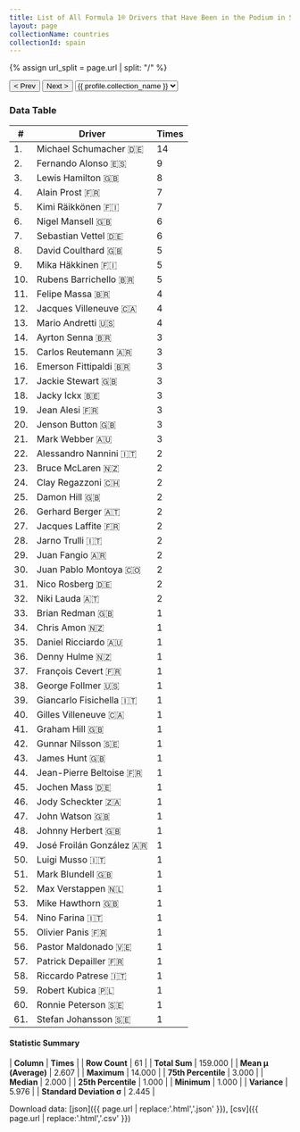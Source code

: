 ```yaml
---
title: List of All Formula 1® Drivers that Have Been in the Podium in Spain by Number of Times
layout: page
collectionName: countries
collectionId: spain
---
```


{% assign url_split = page.url | split: "/" %}
<div id="collection-navigation">
<button onclick="selector.options[selector.selectedIndex-1].value && (window.location = selector.options[selector.selectedIndex-1].value);">&lt; Prev</button>
<button onclick="selector.options[selector.selectedIndex+1].value && (window.location = selector.options[selector.selectedIndex+1].value);">Next &gt;</button>
<select id="selector" onchange="this.options[this.selectedIndex].value && (window.location = this.options[this.selectedIndex].value);">
  {% for collectionId in site.data[page.collectionName].refs %}
    {% if collectionId == page.collectionId %}
      {% assign selected = "selected" %}
    {% else %}
      {% assign selected = "" %}
    {% endif %}
    {% assign profile = site.data[page.collectionName][collectionId].profile %}
    <option value="/f1/{{ page.collectionName }}/{{ collectionId }}/{{ url_split[4] }}" {{ selected }}>{{ profile.collection_name }}</option>
  {% endfor %}
</select>
</div>

<canvas id="chart" width="400" height="180"></canvas>
<script>
var data = {
    "datasets": [
        {
            "backgroundColor": [
                "#9C8E8D",
                "#9C8E8D",
                "#9C8E8D",
                "#9C8E8D",
                "#9C8E8D",
                "#9C8E8D",
                "#9C8E8D",
                "#9C8E8D",
                "#9C8E8D",
                "#9C8E8D",
                "#9C8E8D",
                "#9C8E8D",
                "#9C8E8D",
                "#9C8E8D",
                "#9C8E8D",
                "#9C8E8D",
                "#9C8E8D",
                "#9C8E8D",
                "#9C8E8D",
                "#9C8E8D",
                "#9C8E8D",
                "#9C8E8D",
                "#9C8E8D",
                "#9C8E8D",
                "#9C8E8D",
                "#9C8E8D",
                "#9C8E8D",
                "#9C8E8D",
                "#9C8E8D",
                "#9C8E8D",
                "#9C8E8D",
                "#9C8E8D",
                "#9C8E8D",
                "#9C8E8D",
                "#9C8E8D",
                "#9C8E8D",
                "#9C8E8D",
                "#9C8E8D",
                "#9C8E8D",
                "#9C8E8D",
                "#9C8E8D",
                "#9C8E8D",
                "#9C8E8D",
                "#9C8E8D",
                "#9C8E8D",
                "#9C8E8D",
                "#9C8E8D",
                "#9C8E8D",
                "#9C8E8D",
                "#9C8E8D",
                "#9C8E8D",
                "#9C8E8D",
                "#9C8E8D",
                "#9C8E8D",
                "#9C8E8D",
                "#9C8E8D",
                "#9C8E8D",
                "#9C8E8D",
                "#9C8E8D",
                "#9C8E8D",
                "#9C8E8D"
            ],
            "borderColor": [
                "#1D181E",
                "#1D181E",
                "#1D181E",
                "#1D181E",
                "#1D181E",
                "#1D181E",
                "#1D181E",
                "#1D181E",
                "#1D181E",
                "#1D181E",
                "#1D181E",
                "#1D181E",
                "#1D181E",
                "#1D181E",
                "#1D181E",
                "#1D181E",
                "#1D181E",
                "#1D181E",
                "#1D181E",
                "#1D181E",
                "#1D181E",
                "#1D181E",
                "#1D181E",
                "#1D181E",
                "#1D181E",
                "#1D181E",
                "#1D181E",
                "#1D181E",
                "#1D181E",
                "#1D181E",
                "#1D181E",
                "#1D181E",
                "#1D181E",
                "#1D181E",
                "#1D181E",
                "#1D181E",
                "#1D181E",
                "#1D181E",
                "#1D181E",
                "#1D181E",
                "#1D181E",
                "#1D181E",
                "#1D181E",
                "#1D181E",
                "#1D181E",
                "#1D181E",
                "#1D181E",
                "#1D181E",
                "#1D181E",
                "#1D181E",
                "#1D181E",
                "#1D181E",
                "#1D181E",
                "#1D181E",
                "#1D181E",
                "#1D181E",
                "#1D181E",
                "#1D181E",
                "#1D181E",
                "#1D181E",
                "#1D181E"
            ],
            "borderWidth": 1,
            "data": [
                14.0,
                9.0,
                8.0,
                7.0,
                7.0,
                6.0,
                6.0,
                5.0,
                5.0,
                5.0,
                4.0,
                4.0,
                4.0,
                3.0,
                3.0,
                3.0,
                3.0,
                3.0,
                3.0,
                3.0,
                3.0,
                2.0,
                2.0,
                2.0,
                2.0,
                2.0,
                2.0,
                2.0,
                2.0,
                2.0,
                2.0,
                2.0,
                1.0,
                1.0,
                1.0,
                1.0,
                1.0,
                1.0,
                1.0,
                1.0,
                1.0,
                1.0,
                1.0,
                1.0,
                1.0,
                1.0,
                1.0,
                1.0,
                1.0,
                1.0,
                1.0,
                1.0,
                1.0,
                1.0,
                1.0,
                1.0,
                1.0,
                1.0,
                1.0,
                1.0,
                1.0
            ],
            "label": "Times"
        }
    ],
    "labels": [
        "Michael Schumacher",
        "Fernando Alonso",
        "Lewis Hamilton",
        "Alain Prost",
        "Kimi Räikkönen",
        "Nigel Mansell",
        "Sebastian Vettel",
        "David Coulthard",
        "Mika Häkkinen",
        "Rubens Barrichello",
        "Felipe Massa",
        "Jacques Villeneuve",
        "Mario Andretti",
        "Ayrton Senna",
        "Carlos Reutemann",
        "Emerson Fittipaldi",
        "Jackie Stewart",
        "Jacky Ickx",
        "Jean Alesi",
        "Jenson Button",
        "Mark Webber",
        "Alessandro Nannini",
        "Bruce McLaren",
        "Clay Regazzoni",
        "Damon Hill",
        "Gerhard Berger",
        "Jacques Laffite",
        "Jarno Trulli",
        "Juan Fangio",
        "Juan Pablo Montoya",
        "Nico Rosberg",
        "Niki Lauda",
        "Brian Redman",
        "Chris Amon",
        "Daniel Ricciardo",
        "Denny Hulme",
        "François Cevert",
        "George Follmer",
        "Giancarlo Fisichella",
        "Gilles Villeneuve",
        "Graham Hill",
        "Gunnar Nilsson",
        "James Hunt",
        "Jean-Pierre Beltoise",
        "Jochen Mass",
        "Jody Scheckter",
        "John Watson",
        "Johnny Herbert",
        "José Froilán González",
        "Luigi Musso",
        "Mark Blundell",
        "Max Verstappen",
        "Mike Hawthorn",
        "Nino Farina",
        "Olivier Panis",
        "Pastor Maldonado",
        "Patrick Depailler",
        "Riccardo Patrese",
        "Robert Kubica",
        "Ronnie Peterson",
        "Stefan Johansson"
    ]
};
var options = {
  legend: {
    display: false
  },
  scales: {
    xAxes: [{
      ticks: {
        beginAtZero: true,
        maxRotation: 180,
        display: window.innerWidth > 800
      }
    }],
    yAxes: [{
      ticks: {
        beginAtZero: true
      }
    }]
  },
  onResize: function(chart, size) {
    chart.options.scales.xAxes[0].ticks.display = size.width > 800;
  }
};
var chart = new Chart("chart", {
    data: data,
    type: 'bar',
    options: options
});
</script>



### Data Table

| # | Driver | Times |
|--|--|--|
| 1. | Michael Schumacher 🇩🇪 | 14 |
| 2. | Fernando Alonso 🇪🇸 | 9 |
| 3. | Lewis Hamilton 🇬🇧 | 8 |
| 4. | Alain Prost 🇫🇷 | 7 |
| 5. | Kimi Räikkönen 🇫🇮 | 7 |
| 6. | Nigel Mansell 🇬🇧 | 6 |
| 7. | Sebastian Vettel 🇩🇪 | 6 |
| 8. | David Coulthard 🇬🇧 | 5 |
| 9. | Mika Häkkinen 🇫🇮 | 5 |
| 10. | Rubens Barrichello 🇧🇷 | 5 |
| 11. | Felipe Massa 🇧🇷 | 4 |
| 12. | Jacques Villeneuve 🇨🇦 | 4 |
| 13. | Mario Andretti 🇺🇸 | 4 |
| 14. | Ayrton Senna 🇧🇷 | 3 |
| 15. | Carlos Reutemann 🇦🇷 | 3 |
| 16. | Emerson Fittipaldi 🇧🇷 | 3 |
| 17. | Jackie Stewart 🇬🇧 | 3 |
| 18. | Jacky Ickx 🇧🇪 | 3 |
| 19. | Jean Alesi 🇫🇷 | 3 |
| 20. | Jenson Button 🇬🇧 | 3 |
| 21. | Mark Webber 🇦🇺 | 3 |
| 22. | Alessandro Nannini 🇮🇹 | 2 |
| 23. | Bruce McLaren 🇳🇿 | 2 |
| 24. | Clay Regazzoni 🇨🇭 | 2 |
| 25. | Damon Hill 🇬🇧 | 2 |
| 26. | Gerhard Berger 🇦🇹 | 2 |
| 27. | Jacques Laffite 🇫🇷 | 2 |
| 28. | Jarno Trulli 🇮🇹 | 2 |
| 29. | Juan Fangio 🇦🇷 | 2 |
| 30. | Juan Pablo Montoya 🇨🇴 | 2 |
| 31. | Nico Rosberg 🇩🇪 | 2 |
| 32. | Niki Lauda 🇦🇹 | 2 |
| 33. | Brian Redman 🇬🇧 | 1 |
| 34. | Chris Amon 🇳🇿 | 1 |
| 35. | Daniel Ricciardo 🇦🇺 | 1 |
| 36. | Denny Hulme 🇳🇿 | 1 |
| 37. | François Cevert 🇫🇷 | 1 |
| 38. | George Follmer 🇺🇸 | 1 |
| 39. | Giancarlo Fisichella 🇮🇹 | 1 |
| 40. | Gilles Villeneuve 🇨🇦 | 1 |
| 41. | Graham Hill 🇬🇧 | 1 |
| 42. | Gunnar Nilsson 🇸🇪 | 1 |
| 43. | James Hunt 🇬🇧 | 1 |
| 44. | Jean-Pierre Beltoise 🇫🇷 | 1 |
| 45. | Jochen Mass 🇩🇪 | 1 |
| 46. | Jody Scheckter 🇿🇦 | 1 |
| 47. | John Watson 🇬🇧 | 1 |
| 48. | Johnny Herbert 🇬🇧 | 1 |
| 49. | José Froilán González 🇦🇷 | 1 |
| 50. | Luigi Musso 🇮🇹 | 1 |
| 51. | Mark Blundell 🇬🇧 | 1 |
| 52. | Max Verstappen 🇳🇱 | 1 |
| 53. | Mike Hawthorn 🇬🇧 | 1 |
| 54. | Nino Farina 🇮🇹 | 1 |
| 55. | Olivier Panis 🇫🇷 | 1 |
| 56. | Pastor Maldonado 🇻🇪 | 1 |
| 57. | Patrick Depailler 🇫🇷 | 1 |
| 58. | Riccardo Patrese 🇮🇹 | 1 |
| 59. | Robert Kubica 🇵🇱 | 1 |
| 60. | Ronnie Peterson 🇸🇪 | 1 |
| 61. | Stefan Johansson 🇸🇪 | 1 |

#### Statistic Summary

| **Column** | **Times** |
| **Row Count** | 61 |
| **Total Sum** | 159.000 |
| **Mean μ (Average)** | 2.607 |
| **Maximum** | 14.000 |
| **75th Percentile** | 3.000 |
| **Median** | 2.000 |
| **25th Percentile** | 1.000 |
| **Minimum** | 1.000 |
| **Variance** | 5.976 |
| **Standard Deviation σ** | 2.445 |

Download data: [json]({{ page.url | replace:'.html','.json' }}), [csv]({{ page.url | replace:'.html','.csv' }})
